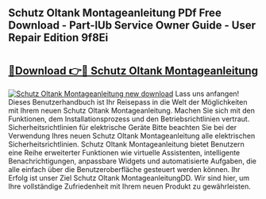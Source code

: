 ## Schutz Oltank Montageanleitung PDf Free Download - Part-lUb Service Owner Guide - User Repair Edition 9f8Ei

# <h2><a href="http://df7t9w.blite.top/?on=Schutz+Oltank+Montageanleitung">🔗Download 👉🔴 Schutz Oltank Montageanleitung</a></h2>

[![Schutz Oltank Montageanleitung new download](https://i.imgur.com/lujVjoI.png)](http://df7t9w.blite.top/?on=Schutz+Oltank+Montageanleitung)
Lass uns anfangen! Dieses Benutzerhandbuch ist Ihr Reisepass in die Welt der Möglichkeiten mit Ihrem neuen Schutz Oltank Montageanleitung. Machen Sie sich mit den Funktionen, dem Installationsprozess und den Betriebsrichtlinien vertraut. Sicherheitsrichtlinien für elektrische Geräte Bitte beachten Sie bei der Verwendung Ihres neuen Schutz Oltank Montageanleitung alle elektrischen Sicherheitsrichtlinien. Schutz Oltank Montageanleitung bietet Benutzern eine Reihe erweiterter Funktionen wie virtuelle Assistenten, intelligente Benachrichtigungen, anpassbare Widgets und automatisierte Aufgaben, die alle einfach über die Benutzeroberfläche gesteuert werden können. Ihr Erfolg ist unser Ziel Schutz Oltank MontageanleitungDD. Wir sind hier, um Ihre vollständige Zufriedenheit mit Ihrem neuen Produkt zu gewährleisten.
